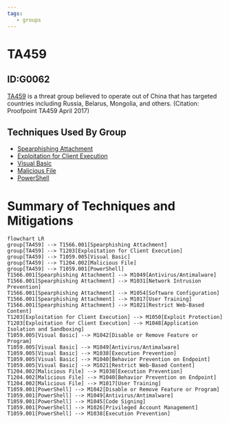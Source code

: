 ```yaml
---
tags:
   - groups
---
```

# TA459
## ID:G0062
[TA459](groups/G0062) is a threat group believed to operate out of China that has targeted countries including Russia, Belarus, Mongolia, and others. (Citation: Proofpoint TA459 April 2017)
## Techniques Used By Group
* [Spearphishing Attachment](techniques/T1566/001)
* [Exploitation for Client Execution](techniques/T1203)
* [Visual Basic](techniques/T1059/005)
* [Malicious File](techniques/T1204/002)
* [PowerShell](techniques/T1059/001)

# Summary of Techniques and Mitigations
```mermaid
flowchart LR
group[TA459] --> T1566.001[Spearphishing Attachment]
group[TA459] --> T1203[Exploitation for Client Execution]
group[TA459] --> T1059.005[Visual Basic]
group[TA459] --> T1204.002[Malicious File]
group[TA459] --> T1059.001[PowerShell]
T1566.001[Spearphishing Attachment] --> M1049[Antivirus/Antimalware]
T1566.001[Spearphishing Attachment] --> M1031[Network Intrusion Prevention]
T1566.001[Spearphishing Attachment] --> M1054[Software Configuration]
T1566.001[Spearphishing Attachment] --> M1017[User Training]
T1566.001[Spearphishing Attachment] --> M1021[Restrict Web-Based Content]
T1203[Exploitation for Client Execution] --> M1050[Exploit Protection]
T1203[Exploitation for Client Execution] --> M1048[Application Isolation and Sandboxing]
T1059.005[Visual Basic] --> M1042[Disable or Remove Feature or Program]
T1059.005[Visual Basic] --> M1049[Antivirus/Antimalware]
T1059.005[Visual Basic] --> M1038[Execution Prevention]
T1059.005[Visual Basic] --> M1040[Behavior Prevention on Endpoint]
T1059.005[Visual Basic] --> M1021[Restrict Web-Based Content]
T1204.002[Malicious File] --> M1038[Execution Prevention]
T1204.002[Malicious File] --> M1040[Behavior Prevention on Endpoint]
T1204.002[Malicious File] --> M1017[User Training]
T1059.001[PowerShell] --> M1042[Disable or Remove Feature or Program]
T1059.001[PowerShell] --> M1049[Antivirus/Antimalware]
T1059.001[PowerShell] --> M1045[Code Signing]
T1059.001[PowerShell] --> M1026[Privileged Account Management]
T1059.001[PowerShell] --> M1038[Execution Prevention]
```